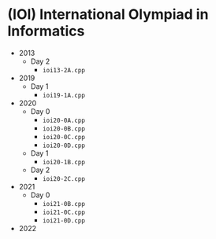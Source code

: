 # (IOI) International Olympiad in Informatics

-   2013
    -   Day 2
        -   `ioi13-2A.cpp`
-   2019
    -   Day 1
        -   `ioi19-1A.cpp`
-   2020
    -   Day 0
        -   `ioi20-0A.cpp`
        -   `ioi20-0B.cpp`
        -   `ioi20-0C.cpp`
        -   `ioi20-0D.cpp`
    -   Day 1
        -   `ioi20-1B.cpp`
    -   Day 2
        -   `ioi20-2C.cpp`
-   2021
    -   Day 0
        -   `ioi21-0B.cpp`
        -   `ioi21-0C.cpp`
        -   `ioi21-0D.cpp`
-   2022
